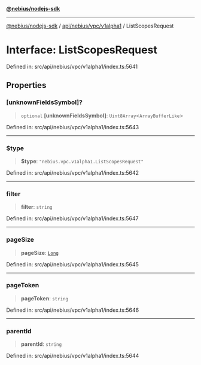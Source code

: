 [**@nebius/nodejs-sdk**](../../../../../README.md)

***

[@nebius/nodejs-sdk](../../../../../README.md) / [api/nebius/vpc/v1alpha1](../README.md) / ListScopesRequest

# Interface: ListScopesRequest

Defined in: src/api/nebius/vpc/v1alpha1/index.ts:5641

## Properties

### \[unknownFieldsSymbol\]?

> `optional` **\[unknownFieldsSymbol\]**: `Uint8Array`\<`ArrayBufferLike`\>

Defined in: src/api/nebius/vpc/v1alpha1/index.ts:5643

***

### $type

> **$type**: `"nebius.vpc.v1alpha1.ListScopesRequest"`

Defined in: src/api/nebius/vpc/v1alpha1/index.ts:5642

***

### filter

> **filter**: `string`

Defined in: src/api/nebius/vpc/v1alpha1/index.ts:5647

***

### pageSize

> **pageSize**: [`Long`](../../../../../runtime/protos/core/classes/Long.md)

Defined in: src/api/nebius/vpc/v1alpha1/index.ts:5645

***

### pageToken

> **pageToken**: `string`

Defined in: src/api/nebius/vpc/v1alpha1/index.ts:5646

***

### parentId

> **parentId**: `string`

Defined in: src/api/nebius/vpc/v1alpha1/index.ts:5644
